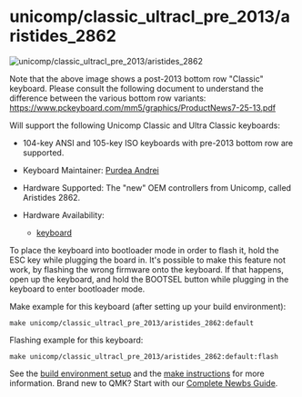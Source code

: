 # unicomp/classic_ultracl_pre_2013/aristides_2862

![unicomp/classic_ultracl_pre_2013/aristides_2862](https://www.pckeyboard.com/mm5/graphics/00000001/Classic104%20white1000x1000_800x800.jpg)

Note that the above image shows a post-2013 bottom row "Classic" keyboard.
Please consult the following document to understand the difference between the various bottom row variants:
https://www.pckeyboard.com/mm5/graphics/ProductNews7-25-13.pdf

Will support the following Unicomp Classic and Ultra Classic keyboards:
  * 104-key ANSI and 105-key ISO keyboards with pre-2013 bottom row are supported.

* Keyboard Maintainer: [Purdea Andrei](https://github.com/purdeaandrei)
* Hardware Supported: The "new" OEM controllers from Unicomp, called Aristides 2862.
* Hardware Availability:
  * [keyboard](https://www.pckeyboard.com/)

To place the keyboard into bootloader mode in order to flash it, hold the ESC key while plugging the board in.
It's possible to make this feature not work, by flashing the wrong firmware onto the keyboard.
If that happens, open up the keyboard, and hold the BOOTSEL button while plugging in the keyboard to enter bootloader mode.

Make example for this keyboard (after setting up your build environment):

    make unicomp/classic_ultracl_pre_2013/aristides_2862:default

Flashing example for this keyboard:

    make unicomp/classic_ultracl_pre_2013/aristides_2862:default:flash

See the [build environment setup](https://docs.qmk.fm/#/getting_started_build_tools) and the [make instructions](https://docs.qmk.fm/#/getting_started_make_guide) for more information. Brand new to QMK? Start with our [Complete Newbs Guide](https://docs.qmk.fm/#/newbs).
